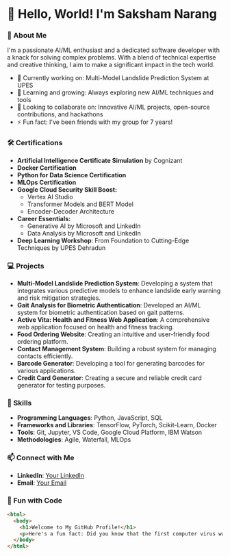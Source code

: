 # 👋 Hello, World! I'm Saksham Narang


### 🌟 About Me
I'm a passionate AI/ML enthusiast and a dedicated software developer with a knack for solving complex problems. With a blend of technical expertise and creative thinking, I aim to make a significant impact in the tech world.

- 🔭 Currently working on: Multi-Model Landslide Prediction System at UPES
- 🌱 Learning and growing: Always exploring new AI/ML techniques and tools
- 👯 Looking to collaborate on: Innovative AI/ML projects, open-source contributions, and hackathons
- ⚡ Fun fact: I've been friends with my group for 7 years!

### 🛠️ Certifications
- **Artificial Intelligence Certificate Simulation** by Cognizant
- **Docker Certification**
- **Python for Data Science Certification**
- **MLOps Certification**
- **Google Cloud Security Skill Boost:**
  - Vertex AI Studio
  - Transformer Models and BERT Model
  - Encoder-Decoder Architecture
- **Career Essentials:**
  - Generative AI by Microsoft and LinkedIn
  - Data Analysis by Microsoft and LinkedIn
- **Deep Learning Workshop**: From Foundation to Cutting-Edge Techniques by UPES Dehradun

### 💻 Projects
- **Multi-Model Landslide Prediction System**: Developing a system that integrates various predictive models to enhance landslide early warning and risk mitigation strategies.
- **Gait Analysis for Biometric Authentication**: Developed an AI/ML system for biometric authentication based on gait patterns.
- **Active Vita: Health and Fitness Web Application**: A comprehensive web application focused on health and fitness tracking.
- **Food Ordering Website**: Creating an intuitive and user-friendly food ordering platform.
- **Contact Management System**: Building a robust system for managing contacts efficiently.
- **Barcode Generator**: Developing a tool for generating barcodes for various applications.
- **Credit Card Generator**: Creating a secure and reliable credit card generator for testing purposes.

### 🚀 Skills
- **Programming Languages**: Python, JavaScript, SQL
- **Frameworks and Libraries**: TensorFlow, PyTorch, Scikit-Learn, Docker
- **Tools**: Git, Jupyter, VS Code, Google Cloud Platform, IBM Watson
- **Methodologies**: Agile, Waterfall, MLOps

### 📫 Connect with Me
- **LinkedIn**: [Your LinkedIn](https://www.linkedin.com/in/saksham-narang-165927249)
- **Email**: [Your Email](mailto:saksham13narang@gmail.com)

### 🎨 Fun with Code
```html
<html>
  <body>
    <h1>Welcome to My GitHub Profile!</h1>
    <p>Here's a fun fact: Did you know that the first computer virus was created in 1983?</p>
  </body>
</html>
